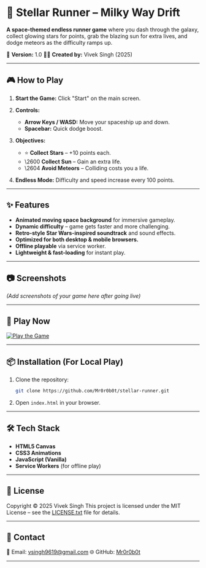 # 🌌 Stellar Runner – Milky Way Drift

**A space-themed endless runner game** where you dash through the galaxy, collect glowing stars for points, grab the blazing sun for extra lives, and dodge meteors as the difficulty ramps up.

🚀 **Version:** 1.0
👨‍💻 **Created by:** Vivek Singh (2025)

---

## 🎮 How to Play

1. **Start the Game:** Click "Start" on the main screen.
2. **Controls:**

   * **Arrow Keys / WASD:** Move your spaceship up and down.
   * **Spacebar:** Quick dodge boost.
3. **Objectives:**

   * ⭐ **Collect Stars** – +10 points each.
   * \2600 **Collect Sun** – Gain an extra life.
   * \2604 **Avoid Meteors** – Colliding costs you a life.
4. **Endless Mode:** Difficulty and speed increase every 100 points.

---

## ✨ Features

* **Animated moving space background** for immersive gameplay.
* **Dynamic difficulty** – game gets faster and more challenging.
* **Retro-style Star Wars-inspired soundtrack** and sound effects.
* **Optimized for both desktop & mobile browsers.**
* **Offline playable** via service worker.
* **Lightweight & fast-loading** for instant play.

---

## 📷 Screenshots

*(Add screenshots of your game here after going live)*

---

## 🚀 Play Now

[![Play the Game](https://img.shields.io/badge/PLAY%20NOW-Click%20Here-brightgreen?style=for-the-badge)](LIVE_LINK_HERE)

---

## 📦 Installation (For Local Play)

1. Clone the repository:

   ```bash
   git clone https://github.com/Mr0r0b0t/stellar-runner.git
   ```
2. Open `index.html` in your browser.

---

## 🛠 Tech Stack

* **HTML5 Canvas**
* **CSS3 Animations**
* **JavaScript (Vanilla)**
* **Service Workers** (for offline play)

---

## 📝 License

Copyright © 2025 Vivek Singh
This project is licensed under the MIT License – see the [LICENSE.txt](LICENSE.txt) file for details.

---

## 💌 Contact

📧 Email: [vsingh9619@gmail.com](mailto:vsingh9619@gmail.com)
🌐 GitHub: [Mr0r0b0t](https://github.com/Mr0r0b0t)

---
